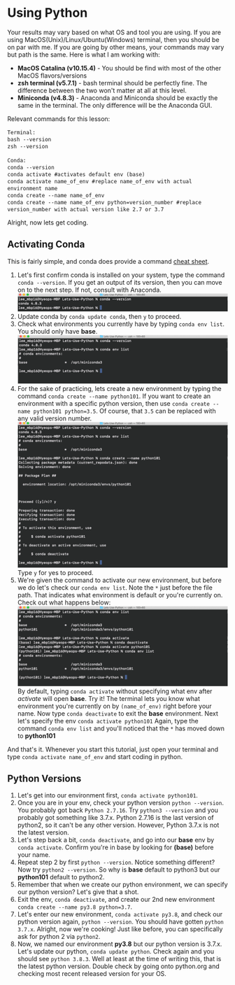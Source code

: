 # Using Python

Your results may vary based on what OS and tool you are using. If you are using MacOS(Unix)/Linux/Ubuntu(Windows) terminal, then you should be on par with me. If you are going by other means, your commands may vary but path is the same. Here is what I am working with:

- **MacOS Catalina (v10.15.4)** - You should be find with most of the other MacOS flavors/versions
- **zsh terminal (v5.7.1)** - bash terminal should be perfectly fine. The difference between the two won't matter at all at this level.
- **Miniconda (v4.8.3)** - Anaconda and Miniconda should be exactly the same in the terminal. The only difference will be the Anaconda GUI.

Relevant commands for this lesson:
```
Terminal:
bash --version
zsh --version

Conda:
conda --version
conda activate #activates default env (base)
conda activate name_of_env #replace name_of_env with actual environment name
conda create --name name_of_env
conda create --name name_of_env python=version_number #replace version_number with actual version like 2.7 or 3.7
```

Alright, now lets get coding.

## Activating Conda

This is fairly simple, and conda does provide a command [cheat sheet](conda-cheatsheet.pdf).

1. Let's first confirm conda is installed on your system, type the command `conda --version`. If you get an output of its version, then you can move on to the next step. If not, consult with Anaconda.
![](Images/version.png)
2. Update conda by `conda update conda`, then `y` to proceed.
3. Check what environments you currently have by typing `conda env list`. You should only have **base**.
![](Images/list.png)
4. For the sake of practicing, lets create a new environment by typing the command `conda create --name python101`. If you want to create an environment with a specific python version, then use `conda create --name python101 python=3.5`. Of course, that `3.5` can be replaced with any valid version number.
![](Images/create.png)
Type `y` for yes to proceed.
5. We're given the command to activate our new environment, but before we do let's check our `conda env list`. Note the `*` just before the file path. That indicates what environment is default or you're currently on. Check out what happens below:
![](Images/default.png)
By default, typing `conda activate` without specifying what env after *activate* will open **base**. Try it!
The terminal lets you know what environment you're currently on by `(name_of_env)` right before your name.
Now type `conda deactivate` to exit the **base** environment. Next let's specify the env `conda activate python101`
Again, type the command  `conda env list` and you'll noticed that the `*` has moved down to **python101**

And that's it. Whenever you start this tutorial, just open your terminal and type `conda activate name_of_env` and start coding in python.

## Python Versions

1. Let's get into our environment first, `conda activate python101`.
2. Once you are in your env, check your python version `python --version`. You probably got back `Python 2.7.16`. Try `python3 --version` and you probably got something like 3.7.x. Python 2.7.16 is the last version of python2, so it can't be any other version. However, Python 3.7.x is not the latest version.
3. Let's step back a bit, `conda deactivate`, and go into our **base** env by `conda activate`. Confirm you're in base by looking for **(base)** before your name.
4. Repeat step 2 by first `python --version`. Notice something different? Now try `python2 --version`. So why is **base** default to python3 but our **python101** default to python2.
5. Remember that when we create our python environment, we can specify our python version? Let's give that a shot.
6. Exit the env, `conda deactivate`, and create our 2nd new environment `conda create --name py3.8 python=3.7`.
7. Let's enter our new environment, `conda activate py3.8`, and check our python version again, `python --version`. You should have gotten `python 3.7.x`. Alright, now we're cooking! Just like before, you can specifically ask for python 2 via `python2`.
8. Now, we named our environment **py3.8** but our python version is 3.7.x. Let's update our python, `conda update python`. Check again and you should see `python 3.8.3`. Well at least at the time of writing this, that is the latest python version. Double check by going onto python.org and checking most recent released version for your OS.
